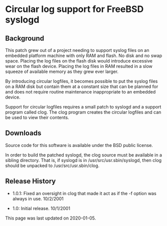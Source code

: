# Circular log support for FreeBSD syslogd

## Background

This patch grew out of a project needing to support syslog files on
an embedded platform machine with only RAM and flash.  No disk and no
swap space.  Placing the log files on the flash disk would introduce
excessive wear on the flash device.  Placing the log files in RAM
resulted in a slow squeeze of available memory as they grew ever larger.

By introducing circular logfiles, it becomes possible to put the syslog files
on a RAM disk but contain them at a constant size that can be planned for
and does not require routine maintenance inappropriate to an embedded device.

Support for circular logfiles requires a small patch to syslogd and a support
program called clog.  The clog program creates the circular logfiles and can
be used to view their contents.

## Downloads

Source code for this software is available under the BSD public license.

In order to build the patched syslogd, the clog source must be available in
a sibling directory.  That is, if syslogd is in /usr/src/usr.sbin/syslogd,
then clog should be unpacked to /usr/src/usr.sbin/clog.

## Release History

* 1.0.1: Fixed an oversight in clog that made it act as if the -f
option was always in use. 10/2/2001

* 1.0: Initial release. 10/1/2001

This page was last updated on 2020-01-05.

